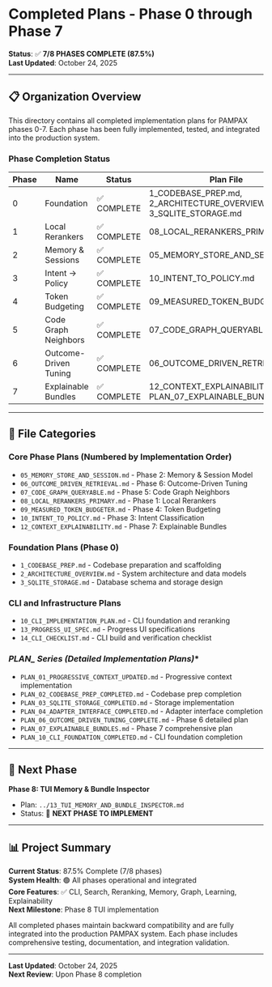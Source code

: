 # Completed Plans - Phase 0 through Phase 7

**Status**: ✅ **7/8 PHASES COMPLETE (87.5%)**  
**Last Updated**: October 24, 2025

---

## 📋 **Organization Overview**

This directory contains all completed implementation plans for PAMPAX phases 0-7. Each phase has been fully implemented, tested, and integrated into the production system.

### **Phase Completion Status**

| Phase | Name | Status | Plan File | Implementation Report |
|-------|------|--------|-----------|----------------------|
| 0 | Foundation | ✅ COMPLETE | 1_CODEBASE_PREP.md, 2_ARCHITECTURE_OVERVIEW.md, 3_SQLITE_STORAGE.md | Multiple foundation reports |
| 1 | Local Rerankers | ✅ COMPLETE | 08_LOCAL_RERANKERS_PRIMARY.md | PYTHON_ADAPTER_AND_LOCAL_RERANKERS_IMPLEMENTATION.md |
| 2 | Memory & Sessions | ✅ COMPLETE | 05_MEMORY_STORE_AND_SESSION.md | PYTHON_ADAPTER_AND_LOCAL_RERANKERS_IMPLEMENTATION.md |
| 3 | Intent → Policy | ✅ COMPLETE | 10_INTENT_TO_POLICY.md | PHASE3_INTENT_AWARE_SEARCH_COMPLETE.md |
| 4 | Token Budgeting | ✅ COMPLETE | 09_MEASURED_TOKEN_BUDGETER.md | PHASE4_TOKEN_BUDGETING_COMPLETE.md |
| 5 | Code Graph Neighbors | ✅ COMPLETE | 07_CODE_GRAPH_QUERYABLE.md | Integrated in PHASE5_FINALIZATION_COMPLETE.md |
| 6 | Outcome-Driven Tuning | ✅ COMPLETE | 06_OUTCOME_DRIVEN_RETRIEVAL.md | PHASE6_OUTCOME_DRIVEN_TUNING_COMPLETE.md |
| 7 | Explainable Bundles | ✅ COMPLETE | 12_CONTEXT_EXPLAINABILITY.md, PLAN_07_EXPLAINABLE_BUNDLES.md | PHASE7_IMPLEMENTATION_COMPLETE.md |

---

## 📁 **File Categories**

### **Core Phase Plans (Numbered by Implementation Order)**
- `05_MEMORY_STORE_AND_SESSION.md` - Phase 2: Memory & Session Model
- `06_OUTCOME_DRIVEN_RETRIEVAL.md` - Phase 6: Outcome-Driven Tuning
- `07_CODE_GRAPH_QUERYABLE.md` - Phase 5: Code Graph Neighbors  
- `08_LOCAL_RERANKERS_PRIMARY.md` - Phase 1: Local Rerankers
- `09_MEASURED_TOKEN_BUDGETER.md` - Phase 4: Token Budgeting
- `10_INTENT_TO_POLICY.md` - Phase 3: Intent Classification
- `12_CONTEXT_EXPLAINABILITY.md` - Phase 7: Explainable Bundles

### **Foundation Plans (Phase 0)**
- `1_CODEBASE_PREP.md` - Codebase preparation and scaffolding
- `2_ARCHITECTURE_OVERVIEW.md` - System architecture and data models
- `3_SQLITE_STORAGE.md` - Database schema and storage design

### **CLI and Infrastructure Plans**
- `10_CLI_IMPLEMENTATION_PLAN.md` - CLI foundation and reranking
- `13_PROGRESS_UI_SPEC.md` - Progress UI specifications
- `14_CLI_CHECKLIST.md` - CLI build and verification checklist

### **PLAN_* Series (Detailed Implementation Plans)**
- `PLAN_01_PROGRESSIVE_CONTEXT_UPDATED.md` - Progressive context implementation
- `PLAN_02_CODEBASE_PREP_COMPLETED.md` - Codebase prep completion
- `PLAN_03_SQLITE_STORAGE_COMPLETED.md` - Storage implementation
- `PLAN_04_ADAPTER_INTERFACE_COMPLETED.md` - Adapter interface completion
- `PLAN_06_OUTCOME_DRIVEN_TUNING_COMPLETE.md` - Phase 6 detailed plan
- `PLAN_07_EXPLAINABLE_BUNDLES.md` - Phase 7 comprehensive plan
- `PLAN_10_CLI_FOUNDATION_COMPLETED.md` - CLI foundation completion

---

## 🎯 **Next Phase**

**Phase 8: TUI Memory & Bundle Inspector** 
- Plan: `../13_TUI_MEMORY_AND_BUNDLE_INSPECTOR.md`
- Status: 🔄 **NEXT PHASE TO IMPLEMENT**

---

## 📊 **Project Summary**

**Current Status**: 87.5% Complete (7/8 phases)  
**System Health**: 🟢 All phases operational and integrated  
**Core Features**: ✅ CLI, Search, Reranking, Memory, Graph, Learning, Explainability  
**Next Milestone**: Phase 8 TUI implementation  

All completed phases maintain backward compatibility and are fully integrated into the production PAMPAX system. Each phase includes comprehensive testing, documentation, and integration validation.

---

**Last Updated**: October 24, 2025  
**Next Review**: Upon Phase 8 completion